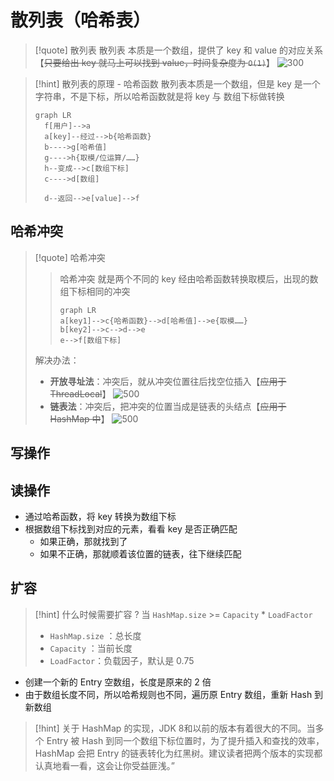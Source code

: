 # 散列表（哈希表）
>[!quote] 散列表
>散列表 本质是一个数组，提供了 key 和 value 的对应关系【~~只要给出 key 就马上可以找到 value，时间复杂度为 `O(1)`~~】
>![300](https://obsidian-1307744200.cos.ap-guangzhou.myqcloud.com/%E5%9B%BE%E7%89%87/202404252301162.png)

>[!hint] 散列表的原理 - 哈希函数
>散列表本质是一个数组，但是 key 是一个字符串，不是下标，所以哈希函数就是将 key 与 数组下标做转换
> ```mermaid
> graph LR
> 	f[用户]-->a
> 	a[key]--经过-->b{哈希函数}
> 	b---->g[哈希值]
> 	g---->h{取模/位运算/……}
> 	h--变成-->c[数组下标]
> 	c---->d[数组]
> 
> 	d--返回-->e[value]-->f
> ```

## 哈希冲突
>[!quote] 哈希冲突
>>哈希冲突 就是两个不同的 key 经由哈希函数转换取模后，出现的数组下标相同的冲突
> >```mermaid
> >graph LR
> >	a[key1]-->c{哈希函数}-->d[哈希值]-->e{取模……}
> >	b[key2]-->c-->d-->e
> >	e-->f[数组下标]
> >```
> 
> 解决办法：
> - **开放寻址法**：冲突后，就从冲突位置往后找空位插入【~~应用于 ThreadLocal~~】
> ![500](https://obsidian-1307744200.cos.ap-guangzhou.myqcloud.com/%E5%9B%BE%E7%89%87/202404260011739.png)
> - **链表法**：冲突后，把冲突的位置当成是链表的头结点【~~应用于 HashMap 中~~】
> ![500](https://obsidian-1307744200.cos.ap-guangzhou.myqcloud.com/%E5%9B%BE%E7%89%87/202404260014685.png)

## 写操作

## 读操作
- 通过哈希函数，将 key 转换为数组下标
- 根据数组下标找到对应的元素，看看 key 是否正确匹配
	- 如果正确，那就找到了
	- 如果不正确，那就顺着该位置的链表，往下继续匹配

## 扩容
>[!hint] 什么时候需要扩容 ?
>当 `HashMap.size` >= `Capacity` * `LoadFactor` 
>- `HashMap.size` ：总长度
>- `Capacity` ：当前长度
>- `LoadFactor`：负载因子，默认是 0.75

- 创建一个新的 Entry 空数组，长度是原来的 2 倍
- 由于数组长度不同，所以哈希规则也不同，遍历原 Entry 数组，重新 Hash 到新数组

>[!hint] 关于 HashMap 的实现，JDK 8和以前的版本有着很大的不同。当多个 Entry 被 Hash 到同一个数组下标位置时，为了提升插入和查找的效率，HashMap 会把 Entry 的链表转化为红黑树。建议读者把两个版本的实现都认真地看一看，这会让你受益匪浅。”


